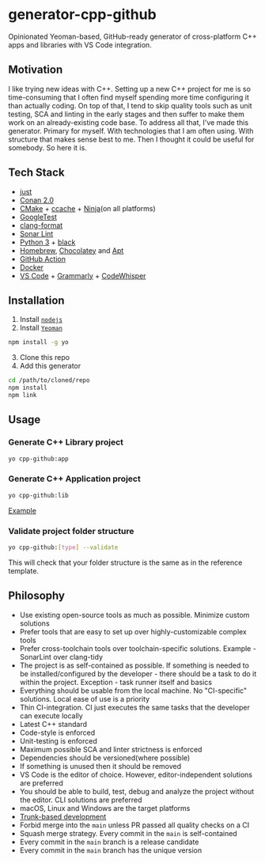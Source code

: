 # generator-cpp-github

Opinionated Yeoman-based, GitHub-ready generator of cross-platform C++ apps and libraries with VS Code integration.

## Motivation

I like trying new ideas with C++. Setting up a new C++ project for me is so time-consuming that I often find myself spending more time configuring it than actually coding. On top of that, I tend to skip quality tools such as unit testing, SCA and linting in the early stages and then suffer to make them work on an already-existing code base.
To address all that, I've made this generator. Primary for myself. With technologies that I am often using. With structure that makes sense best to me. Then I thought it could be useful for somebody. So here it is.

## Tech Stack

- [just](https://github.com/casey/just)
- [Conan 2.0](https://docs.conan.io/2/)
- [CMake](https://cmake.org) + [ccache](https://ccache.dev) + [Ninja](https://ninja-build.org)(on all platforms)
- [GoogleTest](https://github.com/google/googletest)
- [clang-format](https://clang.llvm.org/docs/ClangFormat.html)
- [Sonar Lint](https://www.sonarsource.com/products/sonarlint)
- [Python 3](https://www.python.org) + [black](https://black.readthedocs.io/en/stable/)
- [Homebrew](https://brew.sh), [Chocolatey](https://chocolatey.org) and [Apt](https://wiki.debian.org/Apt)
- [GitHub Action](https://docs.github.com/en/actions)
- [Docker](https://www.docker.com)
- [VS Code](https://code.visualstudio.com) + [Grammarly](https://marketplace.visualstudio.com/items?itemName=znck.grammarly) + [CodeWhisper](https://aws.amazon.com/codewhisperer/)

## Installation

1. Install [`nodejs`](https://nodejs.org/en)
2. Install [`Yeoman`](https://yeoman.io)

```sh
npm install -g yo
```

3. Clone this repo
4. Add this generator

```sh
cd /path/to/cloned/repo
npm install
npm link
```

## Usage

### Generate C++ Library project

```sh
yo cpp-github:app
```

### Generate C++ Application project

```sh
yo cpp-github:lib
```

[Example](https://github.com/vvvar/yo-cppgen-example-app)

### Validate project folder structure

```sh
yo cpp-github:[type] --validate
```

This will check that your folder structure is the same as in the reference template.

## Philosophy

- Use existing open-source tools as much as possible. Minimize custom solutions
- Prefer tools that are easy to set up over highly-customizable complex tools
- Prefer cross-toolchain tools over toolchain-specific solutions. Example - SonarLint over clang-tidy
- The project is as self-contained as possible. If something is needed to be installed/configured by the developer - there should be a task to do it within the project. Exception - task runner itself and basics
- Everything should be usable from the local machine. No "CI-specific" solutions. Local ease of use is a priority
- Thin CI-integration. CI just executes the same tasks that the developer can execute locally
- Latest C++ standard
- Code-style is enforced
- Unit-testing is enforced
- Maximum possible SCA and linter strictness is enforced
- Dependencies should be versioned(where possible)
- If something is unused then it should be removed
- VS Code is the editor of choice. However, editor-independent solutions are preferred
- You should be able to build, test, debug and analyze the project without the editor. CLI solutions are preferred
- macOS, Linux and Windows are the target platforms
- [Trunk-based development](https://trunkbaseddevelopment.com)
- Forbid merge into the `main` unless PR passed all quality checks on a CI
- Squash merge strategy. Every commit in the `main` is self-contained
- Every commit in the `main` branch is a release candidate
- Every commit in the `main` branch has the unique version

